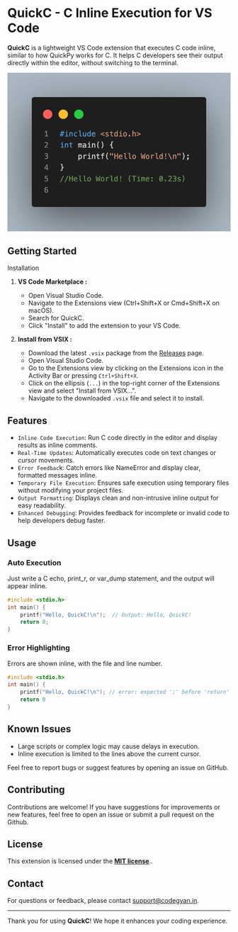 # QuickC - C Inline Execution for VS Code

**QuickC** is a lightweight VS Code extension that executes C code inline, similar to how QuickPy works for C. It helps C developers see their output directly within the editor, without switching to the terminal.

<p align="center">
    <img src="https://raw.githubusercontent.com/Codegyan-LLC/QuickC/refs/heads/main/images/code.png" width="600" alt="QuickC Example">
</p>

## Getting Started

Installation

1. **VS Code Marketplace :**
    * Open Visual Studio Code.
    * Navigate to the Extensions view (Ctrl+Shift+X or Cmd+Shift+X on macOS).
    * Search for QuickC.
    * Click "Install" to add the extension to your VS Code.

2. **Install from VSIX :**
   - Download the latest `.vsix` package from the [Releases](#) page.
   - Open Visual Studio Code.
   - Go to the Extensions view by clicking on the Extensions icon in the Activity Bar or pressing `Ctrl+Shift+X`.
   - Click on the ellipsis (`...`) in the top-right corner of the Extensions view and select "Install from VSIX...".
   - Navigate to the downloaded `.vsix` file and select it to install.

## Features

* `Inline Code Execution`: Run C code directly in the editor and display results as inline comments.
* `Real-Time Updates`: Automatically executes code on text changes or cursor movements.
* `Error Feedbac`k: Catch errors like NameError and display clear, formatted messages inline.
* `Temporary File Execution`: Ensures safe execution using temporary files without modifying your project files.
* `Output Formatting`: Displays clean and non-intrusive inline output for easy readability.
* `Enhanced Debugging`: Provides feedback for incomplete or invalid code to help developers debug faster.

## Usage

### Auto Execution

Just write a C echo, print_r, or var_dump statement, and the output will appear inline.

``` c
#include <stdio.h>
int main() {
    printf("Hello, QuickC!\n");  // Output: Hello, QuickC!
    return 0;
}
```

### Error Highlighting

Errors are shown inline, with the file and line number.
``` c
#include <stdio.h>
int main() {
    printf("Hello, QuickC!\n"); // error: expected ';' before 'return'
    return 0
}
```

## Known Issues
* Large scripts or complex logic may cause delays in execution.
* Inline execution is limited to the lines above the current cursor.

Feel free to report bugs or suggest features by opening an issue on GitHub.

## Contributing

Contributions are welcome! If you have suggestions for improvements or new features, feel free to open an issue or submit a pull request on the Github.

## License

This extension is licensed under the **[MIT license](https://opensource.org/licenses/MIT)**..


## Contact

For questions or feedback, please contact support@codegyan.in.

---

Thank you for using **QuickC**! We hope it enhances your coding experience.


